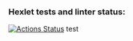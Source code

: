 ### Hexlet tests and linter status:
[![Actions Status](https://github.com/ViktoriaSkiba/frontend-project-44/workflows/hexlet-check/badge.svg)](https://github.com/ViktoriaSkiba/frontend-project-44/actions)
test

